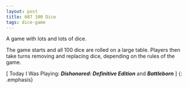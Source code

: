 ```yaml
---
layout: post
title: 687 100 Dice
tags: dice-game
---
```

A game with lots and lots of dice.

The game starts and all 100 dice are rolled on a large table. Players then take turns removing and replacing dice, depending on the rules of the game.

[ Today I Was Playing: ***Dishonored: Definitive Edition*** and ***Battleborn*** ]
{: .emphasis}